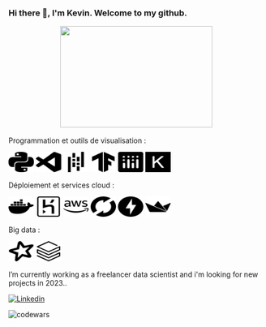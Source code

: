 ### Hi there 👋, I'm Kevin. Welcome to my github.

<div id="header" align="center">
  <img src="https://media.giphy.com/media/qgQUggAC3Pfv687qPC/giphy.gif" width="300" height="200"/>
</div>

Programmation et
outils de visualisation :

<img src='src/python.svg' width="50" height="40"> <img src='src/visualstudiocode.svg' width="50" height="40"> <img src='src/pandas.svg' width="50" height="40"> <img src='src/tensorflow.svg' width="50" height="40"> <img src='src/plotly.svg' width="50" height="40"> <img src='src/keras.svg' width="50" height="40">
 
Déploiement et services cloud :

<img src='src/docker.svg' width="50" height="40"> <img src='src/heroku.svg' width="50" height="40"> <img src='src/aws.svg' width="50" height="40"> <img src='src/mlflow.svg' width="50" height="40"> <img src='src/fastapi.svg' width="50" height="40"> <img src='src/streamlit.svg' width="50" height="40">

Big data : 

<img src='src/apachespark.svg' width="50" height="40"> <img src='src/databricks.svg' width="50" height="40"> 



I’m currently working as a freelancer data scientist and i'm looking for new projects in 2023..

[![Linkedin](https://img.shields.io/badge/LinkedIn-0077B5?style=for-the-badge&logo=linkedin&logoColor=white)](https://www.linkedin.com/in/kevin-goupil-5a74a891/)

![codewars](https://www.codewars.com/users/kevingfox/badges/micro)
